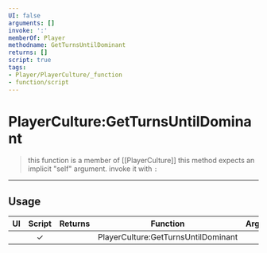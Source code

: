 ```yaml
---
UI: false
arguments: []
invoke: ':'
memberOf: Player
methodname: GetTurnsUntilDominant
returns: []
script: true
tags:
- Player/PlayerCulture/_function
- function/script
---
```

# PlayerCulture:GetTurnsUntilDominant
> this function is a member of [[PlayerCulture]]
> this method expects an implicit "self" argument. invoke it with `:`
-----
## Usage
|  UI | Script | Returns | Function | Arguments |
|:---:|:------:|-------:|:--------:|:---------|
| |✓||PlayerCulture:GetTurnsUntilDominant||
